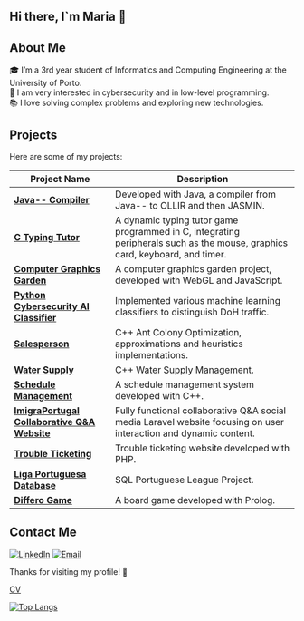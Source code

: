 ## Hi there, I`m Maria 👋

## About Me

🎓 I’m a 3rd year student of Informatics and Computing Engineering at the University of Porto.  
🎯 I am very interested in cybersecurity and in low-level programming.  
📚 I love solving complex problems and exploring new technologies.


## Projects

Here are some of my projects:

| Project Name | Description |
|--------------|-------------|
| **[Java-- Compiler](https://github.com/mariaarabelo/javamm-compiler)** | Developed with Java, a compiler from Java-- to OLLIR and then JASMIN. |
| **[C Typing Tutor](https://github.com/mariaarabelo/typing-tutor)** | A dynamic typing tutor game programmed in C, integrating peripherals such as the mouse, graphics card, keyboard, and timer. |
| **[Computer Graphics Garden](https://github.com/mariaarabelo/AED-project)** | A computer graphics garden project, developed with WebGL and JavaScript. |
| **[Python Cybersecurity AI Classifier](https://github.com/mariaarabelo/cyber-security)** | Implemented various machine learning classifiers to distinguish DoH traffic. |
| **[Salesperson](https://github.com/salesperson)** | C++ Ant Colony Optimization, approximations and heuristics implementations. |
| **[Water Supply](https://github.com/watersupply)** | C++ Water Supply Management. |
| **[Schedule Management](https://github.com/mariaarabelo/AED-project)** | A schedule management system developed with C++. |
| **[ ImigraPortugal Collaborative Q&A Website](https://github.com/imigra-portugal)** | Fully functional collaborative Q&A social media  Laravel website focusing on user interaction and dynamic content. |
| **[Trouble Ticketing](https://github.com/mariaarabelo/trouble-ticketing)** | Trouble ticketing website developed with PHP.|
| **[Liga Portuguesa Database](https://github.com/mariaarabelo/database)** | SQL Portuguese League Project.|
| **[Differo Game](https://github.com/mariaarabelo/differo)** | A board game developed with Prolog. |

## Contact Me

[![LinkedIn](https://img.shields.io/badge/LinkedIn-0077B5?style=for-the-badge&logo=linkedin&logoColor=white)](https://www.linkedin.com/in/maria-rabelo/)
[![Email](https://img.shields.io/badge/Email-D14836?style=for-the-badge&logo=gmail&logoColor=white)](mailto:mariaesrabelo@gmail.com)


Thanks for visiting my profile! 🚀

[CV](./CV%20Maria%20Rabelo.pdf)


[![Top Langs](https://github-readme-stats.vercel.app/api/top-langs/?username=mariaarabelo&hide=html,css)](https://github.com/mariaarabelo)


<!--
**mariaarabelo/mariaarabelo** is a ✨ _special_ ✨ repository because its `README.md` (this file) appears on your GitHub profile.

Here are some ideas to get you started:

- 🔭 I’m currently working on ...
- 🌱 I’m currently learning ...
- 👯 I’m looking to collaborate on ...
- 🤔 I’m looking for help with ...
- 💬 Ask me about ...
- 📫 How to reach me: ...
- 😄 Pronouns: ...
- ⚡ Fun fact: ...
-->
